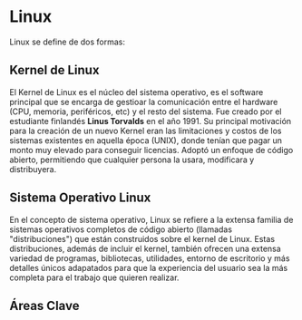# Linux

Linux se define de dos formas: 
## **Kernel de Linux**
El Kernel de Linux es el núcleo del sistema operativo, es el software principal que se encarga de gestioar la comunicación entre el hardware (CPU, memoria, periféricos, etc) y el resto del sistema. Fue creado por el estudiante finlandés **Linus Torvalds** en el año 1991.
Su principal motivación para la creación de un nuevo Kernel eran las limitaciones y costos de los sistemas existentes en aquella época (UNIX), donde tenían que pagar un monto muy elevado para conseguir licencias.
Adoptó un enfoque de código abierto, permitiendo que cualquier persona la usara, modificara y distribuyera.

## **Sistema Operativo Linux**
En el concepto de sistema operativo, Linux se refiere a la extensa familia de sistemas operativos completos de código abierto (llamadas "distribuciones") que están construidos sobre el kernel de Linux.
Estas distribuciones, además de incluir el kernel, también ofrecen una extensa variedad de programas, bibliotecas, utilidades, entorno de escritorio y más detalles únicos adapatados para que la experiencia del usuario sea la más completa para el trabajo que quieren realizar.

## Áreas Clave
